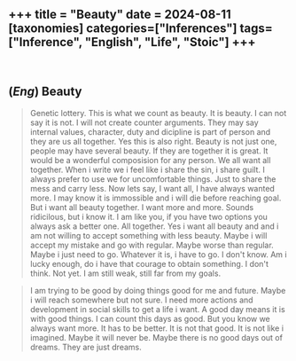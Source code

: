 +++
title = "Beauty"
date = 2024-08-11
[taxonomies]
categories=["Inferences"]
tags=["Inference", "English", "Life", "Stoic"]
+++
---
<br>

## (*Eng*) Beauty
> Genetic lottery. This is what we count as beauty. It is beauty. I can not say it is not. I will not create counter arguments. They may say internal values, character, duty and dicipline is part of person and they are us all together. Yes this is also right. Beauty is not just one, people may have several beauty. If they are together it is great. It would be a wonderful composision for any person. We all want all together. When i write we i feel like i share the sin, i share guilt. I always prefer to use we for uncomfortable things. Just to share the mess and carry less. Now lets say, I want all, I have always wanted more. I may know it is immossible and i will die before reaching goal. But i want all beauty together. I want more and more. Sounds ridicilous, but i know it. I am like you, if you have two options you always ask a better one. All together. Yes i want all beauty and and i am not willing to accept something with less beauty. Maybe i will accept my mistake and go with regular. Maybe worse than regular. Maybe i just need to go. Whatever it is, i have to go. I don't know. Am i lucky enough, do i have that courage to obtain something. I don't think. Not yet. I am still weak, still far from my goals.

> I am trying to be good by doing things good for me and future. Maybe i will reach somewhere but not sure. I need more actions and development in social skills to get a life i want. A good day means it is with good things. I can count this days as good. But you know we always want more. It has to be better. It is not that good. It is not like i imagined. Maybe it will never be. Maybe there is no good days out of dreams. They are just dreams.